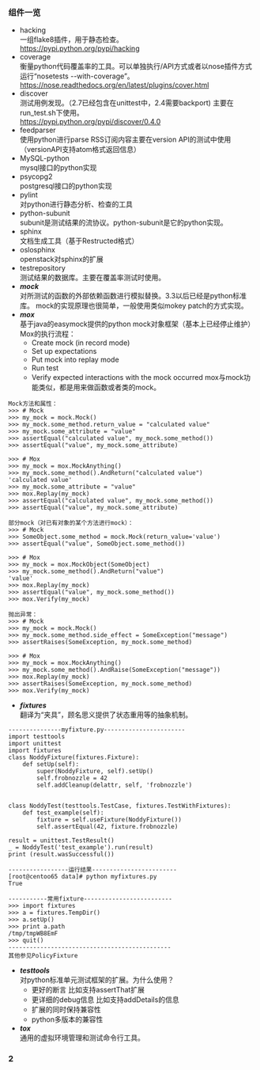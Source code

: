 ### 组件一览
+ hacking        
一组flake8插件，用于静态检查。  
https://pypi.python.org/pypi/hacking 
+ coverage        
衡量python代码覆盖率的工具。可以单独执行/API方式或者以nose插件方式运行“nosetests --with-coverage”。  
https://nose.readthedocs.org/en/latest/plugins/cover.html  
+ discover   
测试用例发现。（2.7已经包含在unittest中，2.4需要backport) 主要在run_test.sh下使用。  
https://pypi.python.org/pypi/discover/0.4.0   
+ feedparser   
使用python进行parse RSS订阅内容主要在version API的测试中使用（versionAPI支持atom格式返回信息）
+ MySQL-python  
mysql接口的python实现
+ psycopg2  
postgresql接口的python实现
+ pylint       
对python进行静态分析、检查的工具
+ python-subunit   
subunit是测试结果的流协议。python-subunit是它的python实现。
+ sphinx      
文档生成工具（基于Restructed格式）
+ oslosphinx  
openstack对sphinx的扩展
+ testrepository  
测试结果的数据库。主要在覆盖率测试时使用。
+ ***mock***       
对所测试的函数的外部依赖函数进行模拟替换。3.3以后已经是python标准库。
mock的实现原理也很简单，一般使用类似mokey patch的方式实现。  
+ ***mox***        
基于java的easymock提供的python mock对象框架（基本上已经停止维护）   
Mox的执行流程：
	* Create mock (in record mode)
	* Set up expectations
	* Put mock into replay mode
	* Run test
	* Verify expected interactions with the mock occurred
mox与mock功能类似，都是用来做函数或者类的mock。

```
Mock方法和属性：
>>> # Mock
>>> my_mock = mock.Mock()
>>> my_mock.some_method.return_value = "calculated value"
>>> my_mock.some_attribute = "value"
>>> assertEqual("calculated value", my_mock.some_method())
>>> assertEqual("value", my_mock.some_attribute)

>>> # Mox
>>> my_mock = mox.MockAnything()
>>> my_mock.some_method().AndReturn("calculated value")
'calculated value'
>>> my_mock.some_attribute = "value"
>>> mox.Replay(my_mock)
>>> assertEqual("calculated value", my_mock.some_method())
>>> assertEqual("value", my_mock.some_attribute)

部分mock（对已有对象的某个方法进行mock）：
>>> # Mock
>>> SomeObject.some_method = mock.Mock(return_value='value')
>>> assertEqual("value", SomeObject.some_method())

>>> # Mox
>>> my_mock = mox.MockObject(SomeObject)
>>> my_mock.some_method().AndReturn("value")
'value'
>>> mox.Replay(my_mock)
>>> assertEqual("value", my_mock.some_method())
>>> mox.Verify(my_mock)

抛出异常：
>>> # Mock
>>> my_mock = mock.Mock()
>>> my_mock.some_method.side_effect = SomeException("message")
>>> assertRaises(SomeException, my_mock.some_method)

>>> # Mox
>>> my_mock = mox.MockAnything()
>>> my_mock.some_method().AndRaise(SomeException("message"))
>>> mox.Replay(my_mock)
>>> assertRaises(SomeException, my_mock.some_method)
>>> mox.Verify(my_mock)

```
+ ***fixtures***  
翻译为“夹具”，顾名思义提供了状态重用等的抽象机制。
```
---------------myfixture.py-----------------------
import testtools
import unittest
import fixtures
class NoddyFixture(fixtures.Fixture):
    def setUp(self):
        super(NoddyFixture, self).setUp()
        self.frobnozzle = 42
        self.addCleanup(delattr, self, 'frobnozzle')


class NoddyTest(testtools.TestCase, fixtures.TestWithFixtures):
    def test_example(self):
        fixture = self.useFixture(NoddyFixture())
        self.assertEqual(42, fixture.frobnozzle)

result = unittest.TestResult()
_ = NoddyTest('test_example').run(result)
print (result.wasSuccessful())

-----------------运行结果------------------------
[root@centoo65 data]# python myfixtures.py
True
 
-----------常用fixture-------------------------
>>> import fixtures
>>> a = fixtures.TempDir()
>>> a.setUp()
>>> print a.path
/tmp/tmpWB8EmF
>>> quit()
----------------------------------------------
其他参见PolicyFixture
```
+ ***testtools***   
对python标准单元测试框架的扩展。为什么使用？
  + 更好的断言    比如支持assertThat扩展
  + 更详细的debug信息  比如支持addDetails的信息
  + 扩展的同时保持兼容性  
  + python多版本的兼容性
+ ***tox***   
通用的虚拟环境管理和测试命令行工具。


### 2

